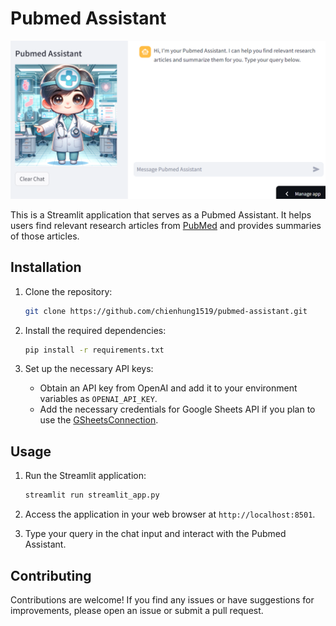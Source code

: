 # Pubmed Assistant

![Pubmed Assistant App](./images/pubmed-assistant-app.png)

This is a Streamlit application that serves as a Pubmed Assistant. It helps users find relevant research articles from [PubMed](https://pubmed.ncbi.nlm.nih.gov/) and provides summaries of those articles.

## Installation

1. Clone the repository:

    ```bash
    git clone https://github.com/chienhung1519/pubmed-assistant.git
    ```

2. Install the required dependencies:

    ```bash
    pip install -r requirements.txt
    ```

3. Set up the necessary API keys:

    - Obtain an API key from OpenAI and add it to your environment variables as `OPENAI_API_KEY`.
    - Add the necessary credentials for Google Sheets API if you plan to use the [GSheetsConnection](https://docs.streamlit.io/knowledge-base/tutorials/databases/private-gsheet).

## Usage

1. Run the Streamlit application:

    ```bash
    streamlit run streamlit_app.py
    ```

2. Access the application in your web browser at `http://localhost:8501`.

3. Type your query in the chat input and interact with the Pubmed Assistant.

## Contributing

Contributions are welcome! If you find any issues or have suggestions for improvements, please open an issue or submit a pull request.